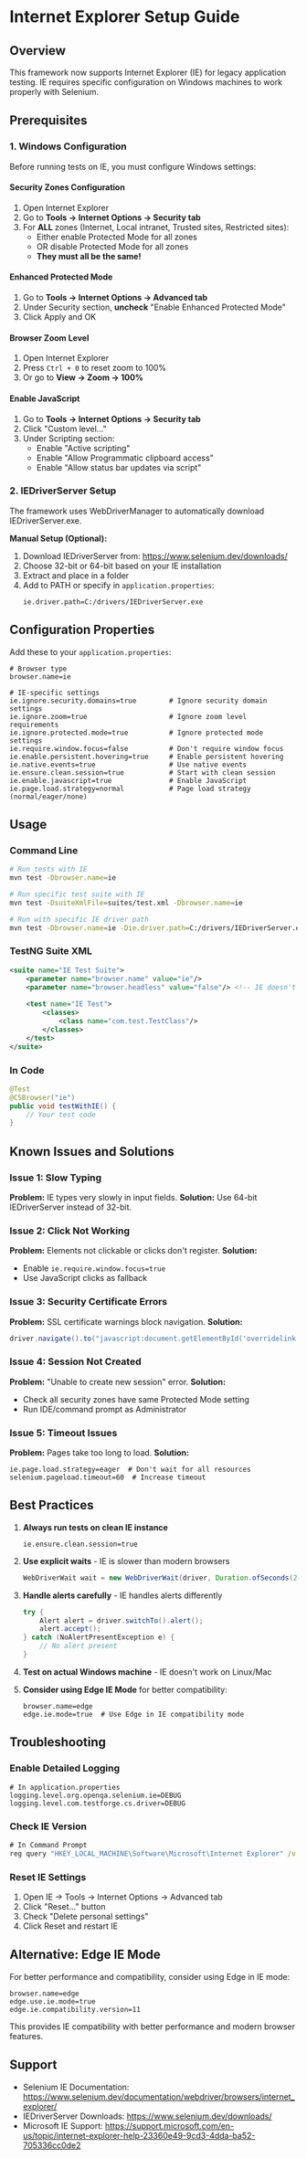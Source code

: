 # Internet Explorer Setup Guide

## Overview
This framework now supports Internet Explorer (IE) for legacy application testing. IE requires specific configuration on Windows machines to work properly with Selenium.

## Prerequisites

### 1. Windows Configuration
Before running tests on IE, you must configure Windows settings:

#### Security Zones Configuration
1. Open Internet Explorer
2. Go to **Tools → Internet Options → Security tab**
3. For **ALL** zones (Internet, Local intranet, Trusted sites, Restricted sites):
   - Either enable Protected Mode for all zones
   - OR disable Protected Mode for all zones
   - **They must all be the same!**

#### Enhanced Protected Mode
1. Go to **Tools → Internet Options → Advanced tab**
2. Under Security section, **uncheck** "Enable Enhanced Protected Mode"
3. Click Apply and OK

#### Browser Zoom Level
1. Open Internet Explorer
2. Press `Ctrl + 0` to reset zoom to 100%
3. Or go to **View → Zoom → 100%**

#### Enable JavaScript
1. Go to **Tools → Internet Options → Security tab**
2. Click "Custom level..."
3. Under Scripting section:
   - Enable "Active scripting"
   - Enable "Allow Programmatic clipboard access"
   - Enable "Allow status bar updates via script"

### 2. IEDriverServer Setup
The framework uses WebDriverManager to automatically download IEDriverServer.exe. 

**Manual Setup (Optional):**
1. Download IEDriverServer from: https://www.selenium.dev/downloads/
2. Choose 32-bit or 64-bit based on your IE installation
3. Extract and place in a folder
4. Add to PATH or specify in `application.properties`:
   ```properties
   ie.driver.path=C:/drivers/IEDriverServer.exe
   ```

## Configuration Properties

Add these to your `application.properties`:

```properties
# Browser type
browser.name=ie

# IE-specific settings
ie.ignore.security.domains=true        # Ignore security domain settings
ie.ignore.zoom=true                    # Ignore zoom level requirements
ie.ignore.protected.mode=true          # Ignore protected mode settings
ie.require.window.focus=false          # Don't require window focus
ie.enable.persistent.hovering=true     # Enable persistent hovering
ie.native.events=true                  # Use native events
ie.ensure.clean.session=true           # Start with clean session
ie.enable.javascript=true              # Enable JavaScript
ie.page.load.strategy=normal           # Page load strategy (normal/eager/none)
```

## Usage

### Command Line
```bash
# Run tests with IE
mvn test -Dbrowser.name=ie

# Run specific test suite with IE
mvn test -DsuiteXmlFile=suites/test.xml -Dbrowser.name=ie

# Run with specific IE driver path
mvn test -Dbrowser.name=ie -Die.driver.path=C:/drivers/IEDriverServer.exe
```

### TestNG Suite XML
```xml
<suite name="IE Test Suite">
    <parameter name="browser.name" value="ie"/>
    <parameter name="browser.headless" value="false"/> <!-- IE doesn't support headless -->
    
    <test name="IE Test">
        <classes>
            <class name="com.test.TestClass"/>
        </classes>
    </test>
</suite>
```

### In Code
```java
@Test
@CSBrowser("ie")
public void testWithIE() {
    // Your test code
}
```

## Known Issues and Solutions

### Issue 1: Slow Typing
**Problem:** IE types very slowly in input fields.
**Solution:** Use 64-bit IEDriverServer instead of 32-bit.

### Issue 2: Click Not Working
**Problem:** Elements not clickable or clicks don't register.
**Solution:** 
- Enable `ie.require.window.focus=true`
- Use JavaScript clicks as fallback

### Issue 3: Security Certificate Errors
**Problem:** SSL certificate warnings block navigation.
**Solution:**
```java
driver.navigate().to("javascript:document.getElementById('overridelink').click()");
```

### Issue 4: Session Not Created
**Problem:** "Unable to create new session" error.
**Solution:** 
- Check all security zones have same Protected Mode setting
- Run IDE/command prompt as Administrator

### Issue 5: Timeout Issues
**Problem:** Pages take too long to load.
**Solution:**
```properties
ie.page.load.strategy=eager  # Don't wait for all resources
selenium.pageload.timeout=60  # Increase timeout
```

## Best Practices

1. **Always run tests on clean IE instance**
   ```properties
   ie.ensure.clean.session=true
   ```

2. **Use explicit waits** - IE is slower than modern browsers
   ```java
   WebDriverWait wait = new WebDriverWait(driver, Duration.ofSeconds(20));
   ```

3. **Handle alerts carefully** - IE handles alerts differently
   ```java
   try {
       Alert alert = driver.switchTo().alert();
       alert.accept();
   } catch (NoAlertPresentException e) {
       // No alert present
   }
   ```

4. **Test on actual Windows machine** - IE doesn't work on Linux/Mac

5. **Consider using Edge IE Mode** for better compatibility:
   ```properties
   browser.name=edge
   edge.ie.mode=true  # Use Edge in IE compatibility mode
   ```

## Troubleshooting

### Enable Detailed Logging
```properties
# In application.properties
logging.level.org.openqa.selenium.ie=DEBUG
logging.level.com.testforge.cs.driver=DEBUG
```

### Check IE Version
```cmd
# In Command Prompt
reg query "HKEY_LOCAL_MACHINE\Software\Microsoft\Internet Explorer" /v Version
```

### Reset IE Settings
1. Open IE → Tools → Internet Options → Advanced tab
2. Click "Reset..." button
3. Check "Delete personal settings"
4. Click Reset and restart IE

## Alternative: Edge IE Mode
For better performance and compatibility, consider using Edge in IE mode:

```properties
browser.name=edge
edge.use.ie.mode=true
edge.ie.compatibility.version=11
```

This provides IE compatibility with better performance and modern browser features.

## Support
- Selenium IE Documentation: https://www.selenium.dev/documentation/webdriver/browsers/internet_explorer/
- IEDriverServer Downloads: https://www.selenium.dev/downloads/
- Microsoft IE Support: https://support.microsoft.com/en-us/topic/internet-explorer-help-23360e49-9cd3-4dda-ba52-705336cc0de2